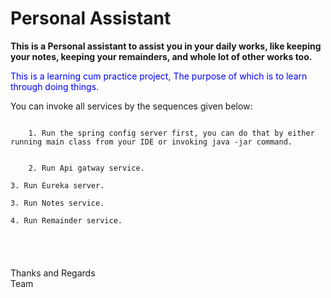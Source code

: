 # Personal Assistant
<b>
This is a Personal assistant to assist you in your daily works, like keeping your notes, keeping your remainders, and whole lot of other works too.
</b>

<p style="color:blue">This is a learning cum practice project, The purpose of which is to learn through doing things.</p>


You can invoke all services by the sequences given below:

<code>
    1. Run the spring config server first, you can do that by either running main class from your IDE or invoking java -jar command.
<br/>
    2. Run Api gatway service.
   <br/>3. Run Eureka server.
   <br/>3. Run Notes service.
<br/>4. Run Remainder service.
</code>
<br/>
<br/>
<br/>
<br/>
<footer>Thanks and Regards</footer>
Team
